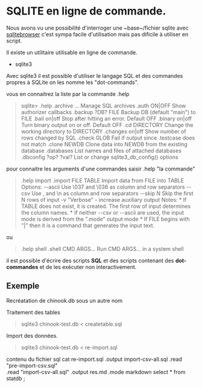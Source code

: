 
# SQLITE en ligne de commande.

Nous avons vu une possibilité d'interroger une ~base~/fichier sqlite avec [sqlitebrowser](https://github.com/sqlitebrowser/sqlitebrowser/wiki) c'est sympa facile d'utilisation mais pas dificile à utiliser en script.

 Il existe un utilitaire utilisable en ligne de commande.

 * sqlite3

Avec sqlite3 il est possible d'utiliser le langage SQL et des commandes propres à SQLite on les nomme les "dot-commands".

vous en connaitrez la liste par la commande .help

>sqlite> .help
.archive ...             Manage SQL archives
.auth ON|OFF             Show authorizer callbacks
.backup ?DB? FILE        Backup DB (default "main") to FILE
.bail on|off             Stop after hitting an error.  Default OFF
.binary on|off           Turn binary output on or off.  Default OFF
.cd DIRECTORY            Change the working directory to DIRECTORY
.changes on|off          Show number of rows changed by SQL
.check GLOB              Fail if output since .testcase does not match
.clone NEWDB             Clone data into NEWDB from the existing database
.databases               List names and files of attached databases
.dbconfig ?op? ?val?     List or change sqlite3_db_config() options

pour connaitre les arguments d'une commandes saisir .help "la commande"

> .help import
> .import FILE TABLE       Import data from FILE into TABLE
   Options:
     --ascii               Use \037 and \036 as column and row separators
     --csv                 Use , and \n as column and row separators
     --skip N              Skip the first N rows of input
     -v                    "Verbose" - increase auxiliary output
   Notes:
     *  If TABLE does not exist, it is created.  The first row of input
        determines the column names.
     *  If neither --csv or --ascii are used, the input mode is derived
        from the ".mode" output mode
     *  If FILE begins with "|" then it is a command that generates the
        input text.

ou

> .help shell
.shell CMD ARGS...       Run CMD ARGS... in a system shell




il est possible d'écrire des scripts **SQL** et des scripts contenant des **dot-commandes** et de les exécuter non interactivement.


## Exemple
Recréatation de chinook.db sous un autre nom

Traitement des tables
> sqlite3 chinook-test.db < createtable.sql

Import des données.
>sqlite3 chinook-test.db < re-import.sql

contenu du fichier sql
cat re-import.sql
.output import-csv-all.sql
.read "pre-import-csv.sql"         
.read "import-csv-all.sql"
.output res.md
.mode markdown
select * from statdb ;
